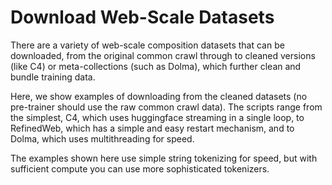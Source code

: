 # Download Web-Scale Datasets

There are a variety of web-scale composition datasets that can be downloaded, from the original common crawl through to cleaned versions (like C4) or meta-collections (such as Dolma), which further clean and bundle training data. 

Here, we show examples of downloading from the cleaned datasets (no pre-trainer should use the raw common crawl data). The scripts range from the simplest, C4, which uses huggingface streaming in a single loop, to RefinedWeb, which has a simple and easy restart mechanism, and to Dolma, which uses multithreading for speed. 

The examples shown here use simple string tokenizing for speed, but with sufficient compute you can use more sophisticated tokenizers. 
